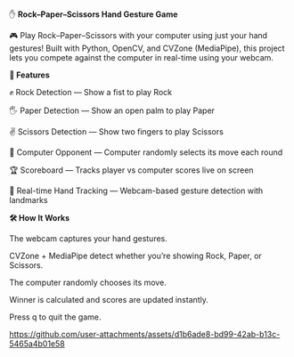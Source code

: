 
✋ **Rock–Paper–Scissors Hand Gesture Game**

🎮 Play Rock–Paper–Scissors with your computer using just your hand gestures!
Built with Python, OpenCV, and CVZone (MediaPipe), this project lets you compete against the computer in real-time using your webcam.

**🚀 Features**

✊ Rock Detection — Show a fist to play Rock

🖐️ Paper Detection — Show an open palm to play Paper

✌️ Scissors Detection — Show two fingers to play Scissors

🤖 Computer Opponent — Computer randomly selects its move each round

🏆 Scoreboard — Tracks player vs computer scores live on screen

🎥 Real-time Hand Tracking — Webcam-based gesture detection with landmarks

**🛠️ How It Works**

The webcam captures your hand gestures.

CVZone + MediaPipe detect whether you’re showing Rock, Paper, or Scissors.

The computer randomly chooses its move.

Winner is calculated and scores are updated instantly.

Press q to quit the game.


https://github.com/user-attachments/assets/d1b6ade8-bd99-42ab-b13c-5465a4b01e58



